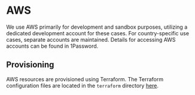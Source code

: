 # AWS
We use AWS primarily for development and sandbox purposes, utilizing a dedicated development account for these cases. For country-specific use cases, separate accounts are maintained. Details for accessing AWS accounts can be found in 1Password.

## Provisioning
AWS resources are provisioned using Terraform. The Terraform configuration files are located in the `terraform` directory [here](../terraform/).
